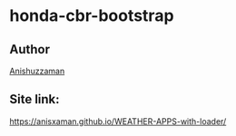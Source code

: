 # honda-cbr-bootstrap

## Author

[Anishuzzaman][author]

[author]: https://www.facebook.com/anishuzzaman/

## Site link:

https://anisxaman.github.io/WEATHER-APPS-with-loader/
